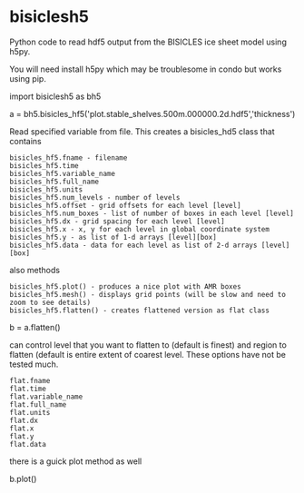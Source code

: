 # bisiclesh5
Python code to read hdf5 output from the BISICLES ice sheet model using h5py.

You will need install h5py which may be troublesome in condo but works using pip.

import bisiclesh5 as bh5

a = bh5.bisicles_hf5('plot.stable_shelves.500m.000000.2d.hdf5','thickness')


Read specified variable from file. This creates a bisicles_hd5 class that contains

    bisicles_hf5.fname - filename
    bisicles_hf5.time
    bisicles_hf5.variable_name 
    bisicles_hf5.full_name
    bisicles_hf5.units
    bisicles_hf5.num_levels - number of levels
    bisicles_hf5.offset - grid offsets for each level [level]
    bisicles_hf5.num_boxes - list of number of boxes in each level [level]
    bisicles_hf5.dx - grid spacing for each level [level]
    bisicles_hf5.x - x, y for each level in global coordinate system
    bisicles_hf5.y - as list of 1-d arrays [level][box]
    bisicles_hf5.data - data for each level as list of 2-d arrays [level][box]

also methods

    bisicles_hf5.plot() - produces a nice plot with AMR boxes
    bisicles_hf5.mesh() - displays grid points (will be slow and need to zoom to see details)
    bisicles_hf5.flatten() - creates flattened version as flat class

b = a.flatten()

can control level that you want to flatten to (default is finest) and region to flatten
(default is entire extent of coarest level. These options have not be tested much.

    flat.fname
    flat.time
    flat.variable_name
    flat.full_name
    flat.units
    flat.dx
    flat.x
    flat.y
    flat.data

there is a guick plot method as well

b.plot()
